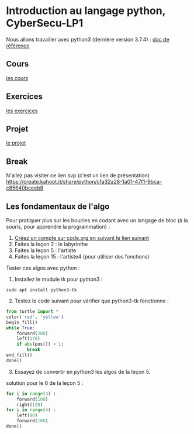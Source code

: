 # Introduction au langage python, CyberSecu-LP1

Nous allons travailler avec python3 (dernière version 3.7.4) : [doc de référence](https://docs.python.org/fr/3.7/)

## Cours

[les cours](course/python.md)


## Exercices

[les exercices](exercice/python.md)

## Projet

[le projet](projet/projet.md)

## Break

N'allez pas visiter ce lien svp (c'est un lien de présentation)
https://create.kahoot.it/share/python/cfa32a28-1a01-47f1-9bca-c85640bceeb8

## Les fondamentaux de l'algo

Pour pratiquer plus sur les boucles en codant avec un langage de bloc (à la souris, pour apprendre la programmation) :

1. [Créez un compte sur code.org en suivant le lien suivant](https://studio.code.org/join/WTCFSG)
2. Faites la leçon 2 : le labyrinthe
3. Faites la leçon 5 : l'artiste
4. Faites la leçon 15 : l'artiste4 (pour utiliser des fonctions)

Tester ces algos avec python :

1. Installez le module tk pour python3 :
```shell
sudo apt install python3-tk
```
2. Testez le code suivant pour vérifier que python3-tk fonctionne :
```python
from turtle import *
color('red', 'yellow')
begin_fill()
while True:
    forward(200)
    left(170)
    if abs(pos()) < 1:
        break
end_fill()
done()
```
3. Essayez de convertir en python3 les algos de la leçon 5.

solution pour le 6 de la leçon 5 :
```python
for i in range(3) :
    forward(100)
    right(120)
for i in range(4) :
    left(90)
    forward(100)
done()
```
